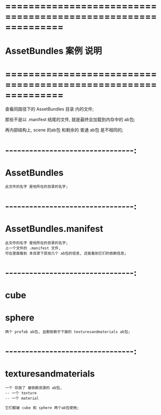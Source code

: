 # ============================================================== #
#               AssetBundles 案例 说明
# ============================================================== #
查看同路径下的 AssetBundles 目录 内的文件;


那些不是以 .manifest 结尾的文件, 就是最终会加载到内存中的 ab包;

再内部结构上, scene 的ab包 和剩余的 普通 ab包 是不相同的;


# --------------------------------:
#  AssetBundles
    此文件的名字 是他所在的目录的名字;


# --------------------------------:
#  AssetBundles.manifest
    此文件的名字 是他所在的目录的名字;
    上一个文件的 .manifest 文件, 
    可在里面看到 本目录下其他几个 ab包的信息, 还能看到它们的依赖信息;


# --------------------------------:
#  cube
#  sphere
    两个 prefab ab包, 且都依赖于下面的 texturesandmaterials ab包;



# --------------------------------:
#  texturesandmaterials
    一个 存放了 被依赖资源的 ab包, 
    -- 一个 texture
    -- 一个 material
    
    它们都被 cube 和 sphere 两个ab包使用;










